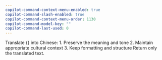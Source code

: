 ```yaml
---
copilot-command-context-menu-enabled: true
copilot-command-slash-enabled: true
copilot-command-context-menu-order: 1130
copilot-command-model-key: ""
copilot-command-last-used: 0
---
```

Translate {} into Chinese:
    1. Preserve the meaning and tone
    2. Maintain appropriate cultural context
    3. Keep formatting and structure
    Return only the translated text.